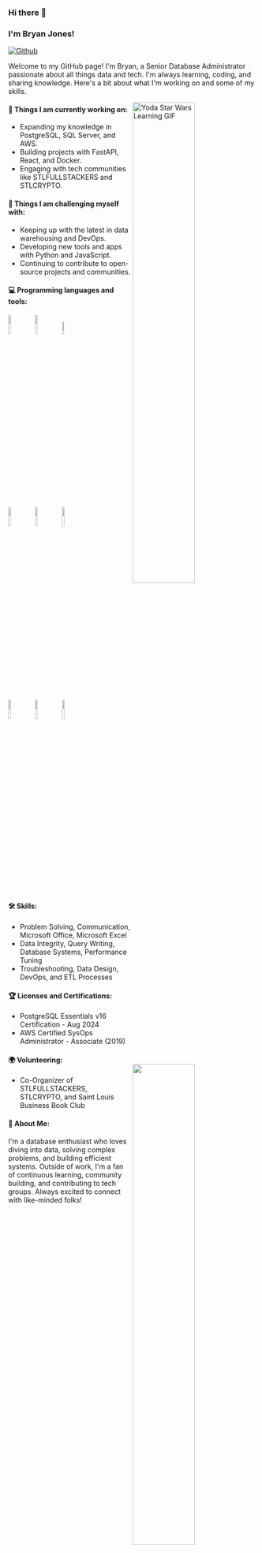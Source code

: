 ### Hi there 👋  
### I'm Bryan Jones!

[![Github](https://img.shields.io/badge/-Github-000?style=flat&logo=Github&logoColor=white)](https://github.com/yoda83)

Welcome to my GitHub page! I'm Bryan, a Senior Database Administrator passionate about all things data and tech. I'm always learning, coding, and sharing knowledge. Here's a bit about what I'm working on and some of my skills.

<img align="right" alt="Yoda Star Wars Learning GIF" src="YOUR_NEW_GIF_URL" width="50%" height="auto" />



#### 🌱 Things I am currently working on: 
- Expanding my knowledge in PostgreSQL, SQL Server, and AWS.
- Building projects with FastAPI, React, and Docker.
- Engaging with tech communities like STLFULLSTACKERS and STLCRYPTO.

#### :muscle: Things I am challenging myself with:
- Keeping up with the latest in data warehousing and DevOps.
- Developing new tools and apps with Python and JavaScript.
- Continuing to contribute to open-source projects and communities.

#### :computer: Programming languages and tools: 
<p>
	<img width="50%" align="right" src="https://github-readme-stats.vercel.app/api?username=yoda83&show_icons=true&hide_border=true" />

<code><img width="10%" src="https://www.vectorlogo.zone/logos/postgresql/postgresql-icon.svg"></code>
<code><img width="10%" src="https://www.vectorlogo.zone/logos/microsoft/microsoft-ar21.svg"></code>
<code><img width="8%" src="https://www.vectorlogo.zone/logos/nodejs/nodejs-horizontal.svg"></code>
<br />
<code><img width="10%" src="https://www.vectorlogo.zone/logos/mysql/mysql-ar21.svg"></code>
<code><img width="10%" src="https://www.vectorlogo.zone/logos/python/python-ar21.svg"></code>
<code><img width="10%" src="https://www.vectorlogo.zone/logos/docker/docker-ar21.svg"></code>
<br />
<code><img width="10%" src="https://www.vectorlogo.zone/logos/amazon_aws/amazon_aws-ar21.svg"></code>
<code><img width="10%" src="https://www.vectorlogo.zone/logos/nginx/nginx-ar21.svg"></code>
<code><img width="10%" src="https://www.vectorlogo.zone/logos/github/github-ar21.svg"></code>
</p>

#### 🛠️ Skills:
- Problem Solving, Communication, Microsoft Office, Microsoft Excel  
- Data Integrity, Query Writing, Database Systems, Performance Tuning  
- Troubleshooting, Data Design, DevOps, and ETL Processes  

#### 🏆 Licenses and Certifications:
- PostgreSQL Essentials v16 Certification - Aug 2024  
- AWS Certified SysOps Administrator - Associate (2019)

#### 🌍 Volunteering:  
- Co-Organizer of STLFULLSTACKERS, STLCRYPTO, and Saint Louis Business Book Club  



#### 👋 About Me:
I'm a database enthusiast who loves diving into data, solving complex problems, and building efficient systems. Outside of work, I'm a fan of continuous learning, community building, and contributing to tech groups. Always excited to connect with like-minded folks!
